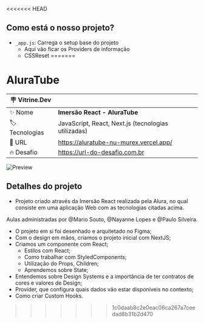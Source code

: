 <<<<<<< HEAD


## Como está o nosso projeto?
- `_app.js`: Carrega o setup base do projeto
    - Aqui vão ficar os Providers de informação
    - CSSReset
=======
# AluraTube

| :placard: Vitrine.Dev |     |
| -------------  | --- |
| :sparkles: Nome        | **Imersão React - AluraTube**
| :label: Tecnologias | JavaScript, React, Next.js (tecnologias utilizadas)
| :rocket: URL         | https://aluratube-nu-murex.vercel.app/
| :fire: Desafio     | https://url-do-desafio.com.br

<!-- Inserir imagem com a #vitrinedev ao final do link -->
![Preview](https://user-images.githubusercontent.com/106037010/201195658-5f2fe0fb-c7b4-44c2-bbe6-ababd1802faa.png#vitrinedev)

## Detalhes do projeto

- Projeto criado através da Imersão React realizada pela Alura, no qual consiste em uma aplicação Web com as tecnologias citadas acima.

Aulas administradas por @Mario Souto, @Nayanne Lopes e @Paulo Silveira.

- O projeto em si foi desenhado e arquitetado no Figma;
- Com o design em mãos, criamos o projeto inicial com NextJS;
- Criamos um componente com React;
  - Estilos com React;
  - Como trabalhar com StyledComponents;
  - Utilização do Props, Children;
  - Aprendemos sobre State;
 - Entendemos sobre Design Systems e a importância de ter contratos de cores e valores de Design;
 - Provider, que configura quais dados vão estar disponíveis no contexto;
 - Como criar Custom Hooks.
>>>>>>> 1c0daab8c2e0eac06ca267a7ceedad8b31b2d470
